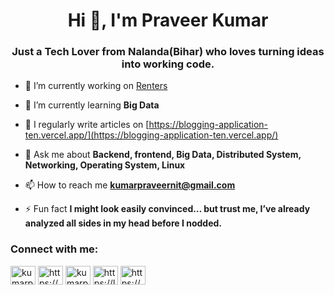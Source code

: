<h1 align="center">Hi 👋, I'm Praveer Kumar</h1>
<h3 align="center">Just a Tech Lover from Nalanda(Bihar) who loves turning ideas into working code.</h3>

- 🔭 I’m currently working on [Renters](https://github.com/kumarpraveer143)

- 🌱 I’m currently learning **Big Data**

- 📝 I regularly write articles on [https://blogging-application-ten.vercel.app/](https://blogging-application-ten.vercel.app/)

- 💬 Ask me about **Backend, frontend, Big Data, Distributed System, Networking, Operating System, Linux**

- 📫 How to reach me **kumarpraveernit@gmail.com**

- ⚡ Fun fact **I might look easily convinced… but trust me, I’ve already analyzed all sides in my head before I nodded.**

<h3 align="left">Connect with me:</h3>
<p align="left">
<a href="https://twitter.com/kumarpraveer3" target="blank"><img align="center" src="https://raw.githubusercontent.com/rahuldkjain/github-profile-readme-generator/master/src/images/icons/Social/twitter.svg" alt="kumarpraveer3" height="30" width="40" /></a>
<a href="https://linkedin.com/in/https://www.linkedin.com/in/praveerdeveloper/" target="blank"><img align="center" src="https://raw.githubusercontent.com/rahuldkjain/github-profile-readme-generator/master/src/images/icons/Social/linked-in-alt.svg" alt="https://www.linkedin.com/in/praveerdeveloper/" height="30" width="40" /></a>
<a href="https://instagram.com/kumarpraveeer" target="blank"><img align="center" src="https://raw.githubusercontent.com/rahuldkjain/github-profile-readme-generator/master/src/images/icons/Social/instagram.svg" alt="kumarpraveeer" height="30" width="40" /></a>
<a href="https://www.leetcode.com/https://leetcode.com/u/kumarpraveer/" target="blank"><img align="center" src="https://raw.githubusercontent.com/rahuldkjain/github-profile-readme-generator/master/src/images/icons/Social/leet-code.svg" alt="https://leetcode.com/u/kumarpraveer/" height="30" width="40" /></a>
<a href="https://auth.geeksforgeeks.org/user/https://www.geeksforgeeks.org/user/kumarpraveer2001" target="blank"><img align="center" src="https://raw.githubusercontent.com/rahuldkjain/github-profile-readme-generator/master/src/images/icons/Social/geeks-for-geeks.svg" alt="https://www.geeksforgeeks.org/user/kumarpraveer2001" height="30" width="40" /></a>
</p>

